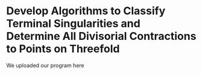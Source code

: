 
# Develop Algorithms to Classify Terminal Singularities and Determine All  Divisorial Contractions to Points on Threefold

We uploaded our program here
